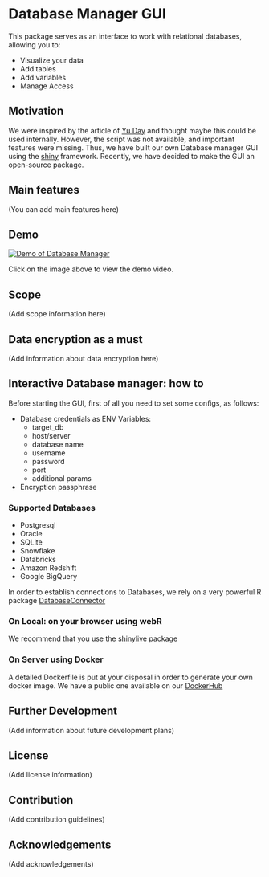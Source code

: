 # Database Manager GUI

This package serves as an interface to work with relational databases, allowing you to:
-   Visualize your data
-   Add tables
-   Add variables
-   Manage Access

## Motivation

We were inspired by the article of [Yu Day](https://shanghai.hosting.nyu.edu/data/r/case-4-database-management-shiny.html) and thought maybe this could be used internally. However, the script was not available, and important features were missing. Thus, we have built our own Database manager GUI using the [shiny](https://shiny.posit.co/) framework. Recently, we have decided to make the GUI an open-source package.

## Main features

(You can add main features here)

## Demo 

[![Demo of Database Manager](./inst/video/demo_DBM_thumbnail.jpg)](./inst/video/demo_DBM.mp4)

Click on the image above to view the demo video.

## Scope

(Add scope information here)

## Data encryption as a must

(Add information about data encryption here)

## Interactive Database manager: how to

Before starting the GUI, first of all you need to set some configs, as follows:
- Database credentials as ENV Variables:
    -   target_db
    -   host/server
    -   database name
    -   username
    -   password
    -   port
    -   additional params
- Encryption passphrase

### Supported Databases
  - Postgresql
  - Oracle
  - SQLite
  - Snowflake
  - Databricks
  - Amazon Redshift
  - Google BigQuery
  
In order to establish connections to Databases, we rely on a very powerful R package [DatabaseConnector](https://github.com/OHDSI/DatabaseConnector)

### On Local: on your browser using webR
We recommend that you use the [shinylive](https://github.com/posit-dev/r-shinylive) package

### On Server using Docker
A detailed Dockerfile is put at your disposal in order to generate your own docker image. We have a public one available on our [DockerHub]()

## Further Development

(Add information about future development plans)

## License 

(Add license information)

## Contribution 

(Add contribution guidelines)

## Acknowledgements

(Add acknowledgements)
